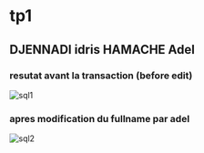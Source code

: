 # tp1
## DJENNADI idris HAMACHE Adel

### resutat avant la transaction (before edit)

![sql1](https://user-images.githubusercontent.com/74858814/100381009-4df23780-3018-11eb-9695-f2a78dfad4a5.PNG)




### apres modification du fullname par adel

![sql2](https://user-images.githubusercontent.com/74858814/100381222-d53fab00-3018-11eb-8fd5-8d22b586aa6c.PNG)

